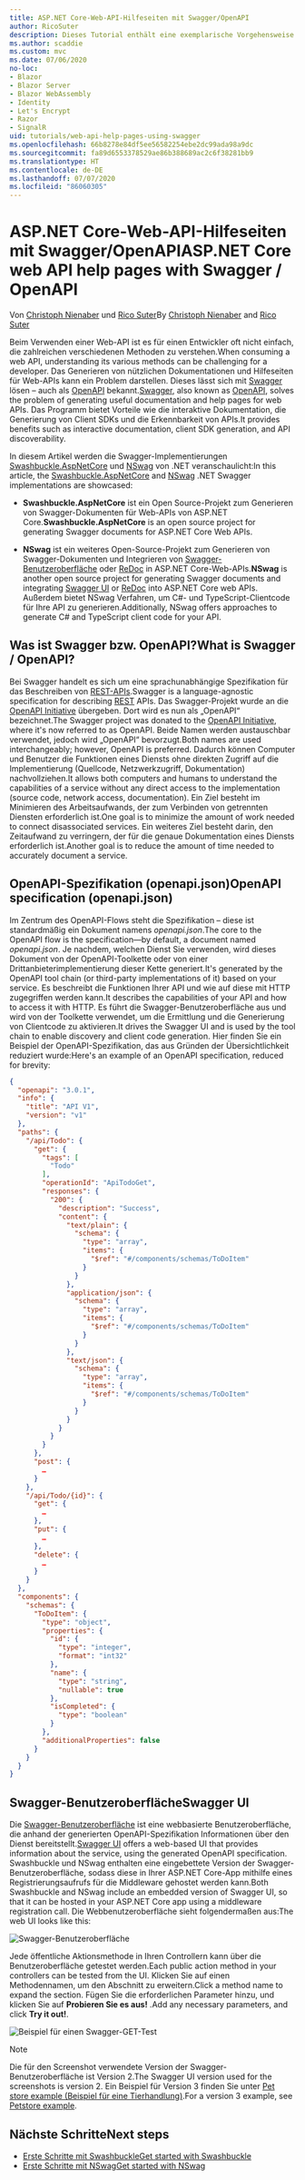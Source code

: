 ```yaml
---
title: ASP.NET Core-Web-API-Hilfeseiten mit Swagger/OpenAPI
author: RicoSuter
description: Dieses Tutorial enthält eine exemplarische Vorgehensweise für das Hinzufügen von Swagger, um Dokumentationen und Hilfeseiten für eine Web-API-App zu generieren.
ms.author: scaddie
ms.custom: mvc
ms.date: 07/06/2020
no-loc:
- Blazor
- Blazor Server
- Blazor WebAssembly
- Identity
- Let's Encrypt
- Razor
- SignalR
uid: tutorials/web-api-help-pages-using-swagger
ms.openlocfilehash: 66b8278e84df5ee56582254ebe2dc99ada98a9dc
ms.sourcegitcommit: fa89d6553378529ae86b388689ac2c6f38281bb9
ms.translationtype: HT
ms.contentlocale: de-DE
ms.lasthandoff: 07/07/2020
ms.locfileid: "86060305"
---
```

# <a name="aspnet-core-web-api-help-pages-with-swagger--openapi"></a><span data-ttu-id="a5e20-103">ASP.NET Core-Web-API-Hilfeseiten mit Swagger/OpenAPI</span><span class="sxs-lookup"><span data-stu-id="a5e20-103">ASP.NET Core web API help pages with Swagger / OpenAPI</span></span>

<span data-ttu-id="a5e20-104">Von [Christoph Nienaber](https://twitter.com/zuckerthoben) und [Rico Suter](https://blog.rsuter.com/)</span><span class="sxs-lookup"><span data-stu-id="a5e20-104">By [Christoph Nienaber](https://twitter.com/zuckerthoben) and [Rico Suter](https://blog.rsuter.com/)</span></span>

<span data-ttu-id="a5e20-105">Beim Verwenden einer Web-API ist es für einen Entwickler oft nicht einfach, die zahlreichen verschiedenen Methoden zu verstehen.</span><span class="sxs-lookup"><span data-stu-id="a5e20-105">When consuming a web API, understanding its various methods can be challenging for a developer.</span></span> <span data-ttu-id="a5e20-106">Das Generieren von nützlichen Dokumentationen und Hilfeseiten für Web-APIs kann ein Problem darstellen. Dieses lässt sich mit [Swagger](https://swagger.io/) lösen – auch als [OpenAPI](https://www.openapis.org/) bekannt.</span><span class="sxs-lookup"><span data-stu-id="a5e20-106">[Swagger](https://swagger.io/), also known as [OpenAPI](https://www.openapis.org/), solves the problem of generating useful documentation and help pages for web APIs.</span></span> <span data-ttu-id="a5e20-107">Das Programm bietet Vorteile wie die interaktive Dokumentation, die Generierung von Client SDKs und die Erkennbarkeit von APIs.</span><span class="sxs-lookup"><span data-stu-id="a5e20-107">It provides benefits such as interactive documentation, client SDK generation, and API discoverability.</span></span>

<span data-ttu-id="a5e20-108">In diesem Artikel werden die Swagger-Implementierungen [Swashbuckle.AspNetCore](https://github.com/domaindrivendev/Swashbuckle.AspNetCore) und [NSwag](https://github.com/RicoSuter/NSwag) von .NET veranschaulicht:</span><span class="sxs-lookup"><span data-stu-id="a5e20-108">In this article, the [Swashbuckle.AspNetCore](https://github.com/domaindrivendev/Swashbuckle.AspNetCore) and [NSwag](https://github.com/RicoSuter/NSwag) .NET Swagger implementations are showcased:</span></span>

* <span data-ttu-id="a5e20-109">**Swashbuckle.AspNetCore** ist ein Open Source-Projekt zum Generieren von Swagger-Dokumenten für Web-APIs von ASP.NET Core.</span><span class="sxs-lookup"><span data-stu-id="a5e20-109">**Swashbuckle.AspNetCore** is an open source project for generating Swagger documents for ASP.NET Core Web APIs.</span></span>

* <span data-ttu-id="a5e20-110">**NSwag** ist ein weiteres Open-Source-Projekt zum Generieren von Swagger-Dokumenten und Integrieren von [Swagger-Benutzeroberfläche](https://swagger.io/swagger-ui/) oder [ReDoc](https://github.com/Rebilly/ReDoc) in ASP.NET Core-Web-APIs.</span><span class="sxs-lookup"><span data-stu-id="a5e20-110">**NSwag** is another open source project for generating Swagger documents and integrating [Swagger UI](https://swagger.io/swagger-ui/) or [ReDoc](https://github.com/Rebilly/ReDoc) into ASP.NET Core web APIs.</span></span> <span data-ttu-id="a5e20-111">Außerdem bietet NSwag Verfahren, um C#- und TypeScript-Clientcode für Ihre API zu generieren.</span><span class="sxs-lookup"><span data-stu-id="a5e20-111">Additionally, NSwag offers approaches to generate C# and TypeScript client code for your API.</span></span>

## <a name="what-is-swagger--openapi"></a><span data-ttu-id="a5e20-112">Was ist Swagger bzw. OpenAPI?</span><span class="sxs-lookup"><span data-stu-id="a5e20-112">What is Swagger / OpenAPI?</span></span>

<span data-ttu-id="a5e20-113">Bei Swagger handelt es sich um eine sprachunabhängige Spezifikation für das Beschreiben von [REST-APIs](https://en.wikipedia.org/wiki/Representational_state_transfer).</span><span class="sxs-lookup"><span data-stu-id="a5e20-113">Swagger is a language-agnostic specification for describing [REST](https://en.wikipedia.org/wiki/Representational_state_transfer) APIs.</span></span> <span data-ttu-id="a5e20-114">Das Swagger-Projekt wurde an die [OpenAPI Initiative](https://www.openapis.org/) übergeben. Dort wird es nun als „OpenAPI“ bezeichnet.</span><span class="sxs-lookup"><span data-stu-id="a5e20-114">The Swagger project was donated to the [OpenAPI Initiative](https://www.openapis.org/), where it's now referred to as OpenAPI.</span></span> <span data-ttu-id="a5e20-115">Beide Namen werden austauschbar verwendet, jedoch wird „OpenAPI“ bevorzugt.</span><span class="sxs-lookup"><span data-stu-id="a5e20-115">Both names are used interchangeably; however, OpenAPI is preferred.</span></span> <span data-ttu-id="a5e20-116">Dadurch können Computer und Benutzer die Funktionen eines Diensts ohne direkten Zugriff auf die Implementierung (Quellcode, Netzwerkzugriff, Dokumentation) nachvollziehen.</span><span class="sxs-lookup"><span data-stu-id="a5e20-116">It allows both computers and humans to understand the capabilities of a service without any direct access to the implementation (source code, network access, documentation).</span></span> <span data-ttu-id="a5e20-117">Ein Ziel besteht im Minimieren des Arbeitsaufwands, der zum Verbinden von getrennten Diensten erforderlich ist.</span><span class="sxs-lookup"><span data-stu-id="a5e20-117">One goal is to minimize the amount of work needed to connect disassociated services.</span></span> <span data-ttu-id="a5e20-118">Ein weiteres Ziel besteht darin, den Zeitaufwand zu verringern, der für die genaue Dokumentation eines Diensts erforderlich ist.</span><span class="sxs-lookup"><span data-stu-id="a5e20-118">Another goal is to reduce the amount of time needed to accurately document a service.</span></span>

## <a name="openapi-specification-openapijson"></a><span data-ttu-id="a5e20-119">OpenAPI-Spezifikation (openapi.json)</span><span class="sxs-lookup"><span data-stu-id="a5e20-119">OpenAPI specification (openapi.json)</span></span>

<span data-ttu-id="a5e20-120">Im Zentrum des OpenAPI-Flows steht die Spezifikation – diese ist standardmäßig ein Dokument namens *openapi.json*.</span><span class="sxs-lookup"><span data-stu-id="a5e20-120">The core to the OpenAPI flow is the specification&mdash;by default, a document named *openapi.json*.</span></span> <span data-ttu-id="a5e20-121">Je nachdem, welchen Dienst Sie verwenden, wird dieses Dokument von der OpenAPI-Toolkette oder von einer Drittanbieterimplementierung dieser Kette generiert.</span><span class="sxs-lookup"><span data-stu-id="a5e20-121">It's generated by the OpenAPI tool chain (or third-party implementations of it) based on your service.</span></span> <span data-ttu-id="a5e20-122">Es beschreibt die Funktionen Ihrer API und wie auf diese mit HTTP zugegriffen werden kann.</span><span class="sxs-lookup"><span data-stu-id="a5e20-122">It describes the capabilities of your API and how to access it with HTTP.</span></span> <span data-ttu-id="a5e20-123">Es führt die Swagger-Benutzeroberfläche aus und wird von der Toolkette verwendet, um die Ermittlung und die Generierung von Clientcode zu aktivieren.</span><span class="sxs-lookup"><span data-stu-id="a5e20-123">It drives the Swagger UI and is used by the tool chain to enable discovery and client code generation.</span></span> <span data-ttu-id="a5e20-124">Hier finden Sie ein Beispiel der OpenAPI-Spezifikation, das aus Gründen der Übersichtlichkeit reduziert wurde:</span><span class="sxs-lookup"><span data-stu-id="a5e20-124">Here's an example of an OpenAPI specification, reduced for brevity:</span></span>

```json
{
  "openapi": "3.0.1",
  "info": {
    "title": "API V1",
    "version": "v1"
  },
  "paths": {
    "/api/Todo": {
      "get": {
        "tags": [
          "Todo"
        ],
        "operationId": "ApiTodoGet",
        "responses": {
          "200": {
            "description": "Success",
            "content": {
              "text/plain": {
                "schema": {
                  "type": "array",
                  "items": {
                    "$ref": "#/components/schemas/ToDoItem"
                  }
                }
              },
              "application/json": {
                "schema": {
                  "type": "array",
                  "items": {
                    "$ref": "#/components/schemas/ToDoItem"
                  }
                }
              },
              "text/json": {
                "schema": {
                  "type": "array",
                  "items": {
                    "$ref": "#/components/schemas/ToDoItem"
                  }
                }
              }
            }
          }
        }
      },
      "post": {
        …
      }
    },
    "/api/Todo/{id}": {
      "get": {
        …
      },
      "put": {
        …
      },
      "delete": {
        …
      }
    }
  },
  "components": {
    "schemas": {
      "ToDoItem": {
        "type": "object",
        "properties": {
          "id": {
            "type": "integer",
            "format": "int32"
          },
          "name": {
            "type": "string",
            "nullable": true
          },
          "isCompleted": {
            "type": "boolean"
          }
        },
        "additionalProperties": false
      }
    }
  }
}
```

## <a name="swagger-ui"></a><span data-ttu-id="a5e20-125">Swagger-Benutzeroberfläche</span><span class="sxs-lookup"><span data-stu-id="a5e20-125">Swagger UI</span></span>

<span data-ttu-id="a5e20-126">Die [Swagger-Benutzeroberfläche](https://swagger.io/swagger-ui/) ist eine webbasierte Benutzeroberfläche, die anhand der generierten OpenAPI-Spezifikation Informationen über den Dienst bereitstellt.</span><span class="sxs-lookup"><span data-stu-id="a5e20-126">[Swagger UI](https://swagger.io/swagger-ui/) offers a web-based UI that provides information about the service, using the generated OpenAPI specification.</span></span> <span data-ttu-id="a5e20-127">Swashbuckle und NSwag enthalten eine eingebettete Version der Swagger-Benutzeroberfläche, sodass diese in Ihrer ASP.NET Core-App mithilfe eines Registrierungsaufrufs für die Middleware gehostet werden kann.</span><span class="sxs-lookup"><span data-stu-id="a5e20-127">Both Swashbuckle and NSwag include an embedded version of Swagger UI, so that it can be hosted in your ASP.NET Core app using a middleware registration call.</span></span> <span data-ttu-id="a5e20-128">Die Webbenutzeroberfläche sieht folgendermaßen aus:</span><span class="sxs-lookup"><span data-stu-id="a5e20-128">The web UI looks like this:</span></span>

![Swagger-Benutzeroberfläche](web-api-help-pages-using-swagger/_static/swagger-ui.png)

<span data-ttu-id="a5e20-130">Jede öffentliche Aktionsmethode in Ihren Controllern kann über die Benutzeroberfläche getestet werden.</span><span class="sxs-lookup"><span data-stu-id="a5e20-130">Each public action method in your controllers can be tested from the UI.</span></span> <span data-ttu-id="a5e20-131">Klicken Sie auf einen Methodennamen, um den Abschnitt zu erweitern.</span><span class="sxs-lookup"><span data-stu-id="a5e20-131">Click a method name to expand the section.</span></span> <span data-ttu-id="a5e20-132">Fügen Sie die erforderlichen Parameter hinzu, und klicken Sie auf **Probieren Sie es aus!** .</span><span class="sxs-lookup"><span data-stu-id="a5e20-132">Add any necessary parameters, and click **Try it out!**.</span></span>

![Beispiel für einen Swagger-GET-Test](web-api-help-pages-using-swagger/_static/get-try-it-out.png)

> [!NOTE]
> <span data-ttu-id="a5e20-134">Die für den Screenshot verwendete Version der Swagger-Benutzeroberfläche ist Version 2.</span><span class="sxs-lookup"><span data-stu-id="a5e20-134">The Swagger UI version used for the screenshots is version 2.</span></span> <span data-ttu-id="a5e20-135">Ein Beispiel für Version 3 finden Sie unter [Pet store example (Beispiel für eine Tierhandlung)](https://petstore.swagger.io/).</span><span class="sxs-lookup"><span data-stu-id="a5e20-135">For a version 3 example, see [Petstore example](https://petstore.swagger.io/).</span></span>

## <a name="next-steps"></a><span data-ttu-id="a5e20-136">Nächste Schritte</span><span class="sxs-lookup"><span data-stu-id="a5e20-136">Next steps</span></span>

* [<span data-ttu-id="a5e20-137">Erste Schritte mit Swashbuckle</span><span class="sxs-lookup"><span data-stu-id="a5e20-137">Get started with Swashbuckle</span></span>](xref:tutorials/get-started-with-swashbuckle)
* [<span data-ttu-id="a5e20-138">Erste Schritte mit NSwag</span><span class="sxs-lookup"><span data-stu-id="a5e20-138">Get started with NSwag</span></span>](xref:tutorials/get-started-with-nswag)
